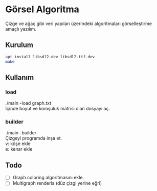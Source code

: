 # Görsel Algoritma
Çizge ve ağaç gibi veri yapıları üzerindeki algoritmaları görselleştirme amaçlı yazılım.

## Kurulum
```bash
apt install libsdl2-dev libsdl2-ttf-dev
make
```

## Kullanım

### load

./main -load graph.txt\
İçinde boyut ve komşuluk matrisi olan dosyayı aç.


### builder

./main -builder\
Çizgeyi programda inşa et.\
v: köşe ekle\
e: kenar ekle

## Todo
+ [ ] Graph coloring algoritmasını ekle.
+ [ ] Multigraph renderla (düz çizgi yerine eğri)

